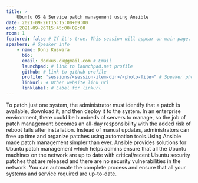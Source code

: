 ```yaml
---
title: >
    Ubuntu OS & Service patch management using Ansible 
date: 2021-09-26T15:15:00+09:00
end: 2021-09-26T15:45:00+09:00
room: 1
featured: false # If it's true. This session will appear on main page.
speakers: # Speaker info
    - name: Doni Kuswara
      bio: 
      email: donkus.dk@gmail.com # Email
      launchpad: # link to launchpad.net profile
      github: # link to github profile
      profile: "sessions/<session-item-dir>/<photo-file>" # Speaker photo
      linkurl: # Other website link url
      linklabel: # Label for linkurl
---
```

To patch just one system, the administrator must identify that a patch is available, download it, and then deploy it to the system. In an enterprise environment, there could be hundreds of servers to manage, so the job of patch management becomes an all-day responsibility with the added risk of reboot fails after installation. Instead of manual updates, administrators can free up time and organize patches using automation tools.Using Ansible made patch management simpler than ever. Ansible provides solutions for Ubuntu patch management which helps admins ensure that all the Ubuntu machines on the network are up to date with critical/recent Ubuntu security patches that are released and there are no security vulnerabilities in the network. You can automate the complete process and ensure that all your systems and service required are up-to-date.


